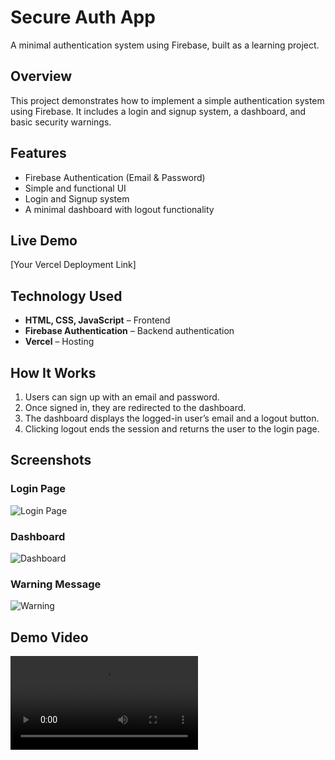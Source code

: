 # Secure Auth App

A minimal authentication system using Firebase, built as a learning project.

## Overview

This project demonstrates how to implement a simple authentication system using Firebase. It includes a login and signup system, a dashboard, and basic security warnings.

## Features

- Firebase Authentication (Email & Password)
- Simple and functional UI
- Login and Signup system
- A minimal dashboard with logout functionality

## Live Demo

[Your Vercel Deployment Link]

##  Technology Used

- **HTML, CSS, JavaScript** – Frontend  
- **Firebase Authentication** – Backend authentication  
- **Vercel** – Hosting  

## How It Works

1. Users can sign up with an email and password.
2. Once signed in, they are redirected to the dashboard.
3. The dashboard displays the logged-in user’s email and a logout button.
4. Clicking logout ends the session and returns the user to the login page.

## Screenshots  

### Login Page  
![Login Page](./screenshots/login.png)  

### Dashboard  
![Dashboard](./screenshots/dashboard.png)  

### Warning Message  
![Warning](./screenshots/warning.png)  

## Demo Video  

![Demo Video](https://user-images.githubusercontent.com/yourusername/demo.mp4)  
